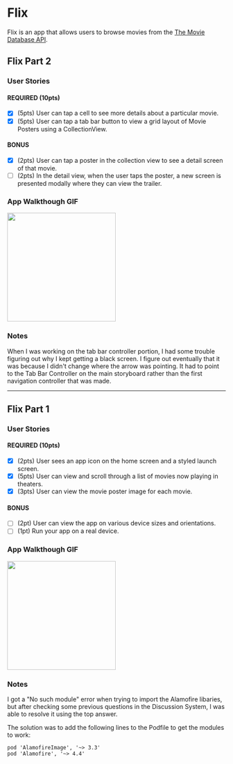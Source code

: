 # Flix

Flix is an app that allows users to browse movies from the [The Movie Database API](http://docs.themoviedb.apiary.io/#).

## Flix Part 2

### User Stories

#### REQUIRED (10pts)
- [x] (5pts) User can tap a cell to see more details about a particular movie.
- [x] (5pts) User can tap a tab bar button to view a grid layout of Movie Posters using a CollectionView.

#### BONUS
- [x] (2pts) User can tap a poster in the collection view to see a detail screen of that movie.
- [ ] (2pts) In the detail view, when the user taps the poster, a new screen is presented modally where they can view the trailer.

### App Walkthough GIF
<img src="http://g.recordit.co/NrIQmpsNPw.gif" width=250><br>

### Notes
When I was working on the tab bar controller portion, I had some trouble figuring out why I kept getting a black screen. I figure out eventually that it was because I didn't change where the arrow was pointing. It had to point to the Tab Bar Controller on the main storyboard rather than the first navigation controller that was made. 

---

## Flix Part 1

### User Stories
#### REQUIRED (10pts)
- [x] (2pts) User sees an app icon on the home screen and a styled launch screen.
- [x] (5pts) User can view and scroll through a list of movies now playing in theaters.
- [x] (3pts) User can view the movie poster image for each movie.

#### BONUS
- [ ] (2pt) User can view the app on various device sizes and orientations.
- [ ] (1pt) Run your app on a real device.

### App Walkthough GIF
<img src="http://g.recordit.co/8OcD6KTEPI.gif" width=250><br>

### Notes
I got a "No such module" error when trying to import the Alamofire libaries, but after checking some previous questions in the Discussion System, I was able to resolve it using the top answer. 

The solution was to add the following lines to the Podfile to get the modules to work:
~~~~
pod 'AlamofireImage', '~> 3.3' 
pod 'Alamofire', '~> 4.4'
~~~~

